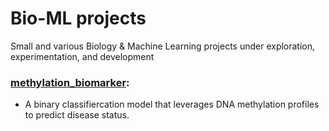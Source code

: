 # Bio-ML projects
Small and various Biology & Machine Learning projects under exploration, experimentation, and development

### [methylation_biomarker](./methylation_biomarker): 
- A binary classifiercation model that leverages DNA methylation profiles to predict disease status.